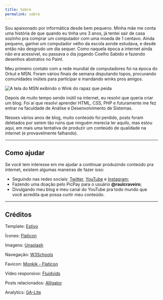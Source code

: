 ```yaml
---
title: Sobre
permalink: sobre
---
```


Sou apaixonado por informática desde bem pequeno. Minha mãe me conta uma história de que quando eu tinha uns 3 anos, já tentei sair de casa sozinho pra comprar um computador com uma moeda de 1 centavo. Ainda pequeno, ganhei um computador velho da escola aonde estudava, e desde então não desgrudo um dia sequer. Como naquela época a internet ainda não era acessível, eu passava o dia jogando Coelho Sabido e fazendo desenhos abstratos no Paint.

Meu primeiro contato com a rede mundial de computadores foi na época do Orkut e MSN. Foram vários finais de semana disputando topos, procurando comunidades inúteis para participar e mandando winks pros amigos.

![A tela do MSN exibindo o Wink do rapaz que peida](/assets/images/theme/about-wink.jpg)

Depois de muito tempo sendo inútil na internet, eu resolvi que queria criar um blog. Foi aí que resolvi aprender HTML, CSS, PHP e futuramente me fez entrar na faculdade de Análise e Desenvolvimento de Sistemas.

Nesses vários anos de blog, muito conteúdo foi perdido, posts foram deletados por serem tão ruins que ninguém merecia ler aquilo, mas estou aqui, em mais uma tentativa de produzir um conteúdo de qualidade na internet (e provavelmente falhando).

---

## Como ajudar

Se você tem interesse em me ajudar a continuar produzindo conteúdo pra internet, existem algumas maneiras de fazer isso:

- Seguindo nas redes sociais: [Twitter](https://twitter.com/raulcraveiro), [YouTube](https://youtube.com/raulcraveiro) e [Instagram](https://instagram.com/raulcraveiro);
- Fazendo uma doação pelo PicPay para o usuário **@raulcraveiro**;
- Divulgando meu blog e meu canal do YouTube pra todo mundo que você acredita que possa curtir meu conteúdo.

---

## Créditos

Template: [Estivo](https://github.com/fffabs/estivo)

Ícones: [Flaticon](https://flaticon.com)

Imagens: [Unsplash](https://unsplash.com)

Navegação: [W3Schools](https://www.w3schools.com/howto/howto_js_bottom_nav_responsive.asp)

Favicon: [Monkik - Flaticon](https://www.flaticon.com/authors/monkik)

Vídeo responsivo: [Fluidvids](https://toddmotto.com/fluid-and-responsive-youtube-and-vimeo-videos-with-fluidvids-js/)

Posts relacionados: [Alligator](https://alligator.io/jekyll/related-posts-in-jekyll/)

Analytics: [GA-Lite](https://github.com/jehna/ga-lite)
